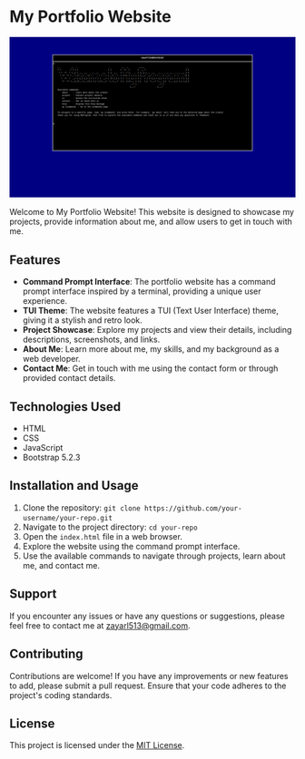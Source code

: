 # My Portfolio Website

![Portfolio Screenshot](images/portfolio_screenshot.png)

Welcome to My Portfolio Website! This website is designed to showcase my projects, provide information about me, and allow users to get in touch with me.

## Features

- **Command Prompt Interface**: The portfolio website has a command prompt interface inspired by a terminal, providing a unique user experience.
- **TUI Theme**: The website features a TUI (Text User Interface) theme, giving it a stylish and retro look.
- **Project Showcase**: Explore my projects and view their details, including descriptions, screenshots, and links.
- **About Me**: Learn more about me, my skills, and my background as a web developer.
- **Contact Me**: Get in touch with me using the contact form or through provided contact details.

## Technologies Used

- HTML
- CSS
- JavaScript
- Bootstrap 5.2.3

## Installation and Usage

1. Clone the repository: `git clone https://github.com/your-username/your-repo.git`
2. Navigate to the project directory: `cd your-repo`
3. Open the `index.html` file in a web browser.
4. Explore the website using the command prompt interface.
5. Use the available commands to navigate through projects, learn about me, and contact me.

## Support

If you encounter any issues or have any questions or suggestions, please feel free to contact me at zayarl513@gmail.com.

## Contributing

Contributions are welcome! If you have any improvements or new features to add, please submit a pull request. Ensure that your code adheres to the project's coding standards.

## License

This project is licensed under the [MIT License](LICENSE).